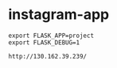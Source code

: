 # instagram-app

```
export FLASK_APP=project
export FLASK_DEBUG=1
```

```
http://130.162.39.239/
```
